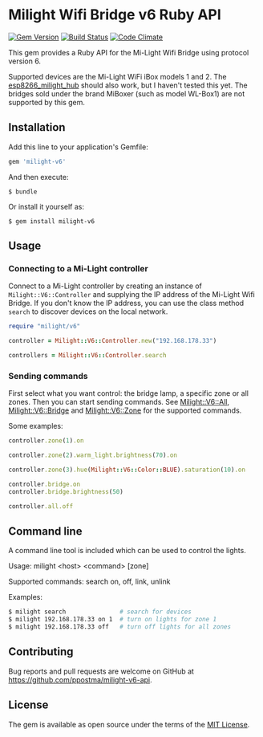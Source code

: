 # Milight Wifi Bridge v6 Ruby API

[![Gem Version](https://badge.fury.io/rb/milight-v6.svg)](https://badge.fury.io/rb/milight-v6)
[![Build Status](https://travis-ci.org/ppostma/milight-v6-api.svg?branch=master)](https://travis-ci.org/ppostma/milight-v6-api)
[![Code Climate](https://codeclimate.com/github/ppostma/milight-v6-api/badges/gpa.svg)](https://codeclimate.com/github/ppostma/milight-v6-api)

This gem provides a Ruby API for the Mi-Light Wifi Bridge using protocol version 6.

Supported devices are the Mi-Light WiFi iBox models 1 and 2. The [esp8266_milight_hub](https://github.com/sidoh/esp8266_milight_hub) should also work, but I haven't tested this yet.
The bridges sold under the brand MiBoxer (such as model WL-Box1) are not supported by this gem.

## Installation

Add this line to your application's Gemfile:

```ruby
gem 'milight-v6'
```

And then execute:

    $ bundle

Or install it yourself as:

    $ gem install milight-v6

## Usage

### Connecting to a Mi-Light controller

Connect to a Mi-Light controller by creating an instance of `Milight::V6::Controller` and supplying the IP address of the Mi-Light Wifi Bridge. If you don't know the IP address, you can use the class method `search` to discover devices on the local network.

```ruby
require "milight/v6"

controller = Milight::V6::Controller.new("192.168.178.33")

controllers = Milight::V6::Controller.search
```

### Sending commands

First select what you want control: the bridge lamp, a specific zone or all zones. Then you can start sending commands. See [Milight::V6::All](lib/milight/v6/all.rb), [Milight::V6::Bridge](lib/milight/v6/bridge.rb) and [Milight::V6::Zone](lib/milight/v6/zone.rb) for the supported commands.

Some examples:

```ruby
controller.zone(1).on

controller.zone(2).warm_light.brightness(70).on

controller.zone(3).hue(Milight::V6::Color::BLUE).saturation(10).on

controller.bridge.on
controller.bridge.brightness(50)

controller.all.off
```

## Command line

A command line tool is included which can be used to control the lights.

Usage: milight &lt;host&gt; &lt;command&gt; [zone]

Supported commands: search on, off, link, unlink

Examples:

```bash
$ milight search               # search for devices
$ milight 192.168.178.33 on 1  # turn on lights for zone 1
$ milight 192.168.178.33 off   # turn off lights for all zones
```

## Contributing

Bug reports and pull requests are welcome on GitHub at https://github.com/ppostma/milight-v6-api.

## License

The gem is available as open source under the terms of the [MIT License](https://opensource.org/licenses/MIT).
